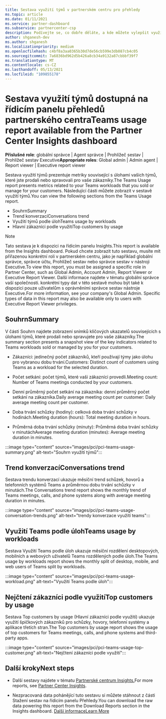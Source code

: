 ```yaml
---
title: Sestava využití týmů v partnerském centru pro přehledy
ms.topic: article
ms.date: 01/11/2021
ms.service: partner-dashboard
ms.subservice: partnercenter-csp
description: Podívejte se, co dobře děláte, a kde můžete vylepšit využívání předplatných týmů, které prodáváte nebo spravujete pro vaše zákazníky.
author: shganesh-dev
ms.author: shganesh
ms.localizationpriority: medium
ms.openlocfilehash: c4bf8a3aa0365b30d7de56cb599e3db087cb4c05
ms.sourcegitcommit: 7a6836bd962d5b426a8cb34a9132a87cbbbf39f7
ms.translationtype: MT
ms.contentlocale: cs-CZ
ms.lasthandoff: 05/13/2021
ms.locfileid: "109855178"
---
```

# <a name="teams-usage-report-available-from-the-partner-center-insights-dashboard"></a><span data-ttu-id="b4a31-103">Sestava využití týmů dostupná na řídicím panelu přehledů partnerského centra</span><span class="sxs-lookup"><span data-stu-id="b4a31-103">Teams usage report available from the Partner Center Insights dashboard</span></span>

<span data-ttu-id="b4a31-104">**Příslušné role**: globální správce | Agent správce | Prohlížeč sestav | Prohlížeč sestav Executive</span><span class="sxs-lookup"><span data-stu-id="b4a31-104">**Appropriate roles**: Global admin | Admin agent | Report viewer | Executive report viewer</span></span>

<span data-ttu-id="b4a31-105">Sestava využití týmů prezentuje metriky související s úlohami vašich týmů, které jste prodali nebo spravovali pro vaše zákazníky.</span><span class="sxs-lookup"><span data-stu-id="b4a31-105">The Teams Usage report presents metrics related to your Teams workloads that you sold or manage for your customers.</span></span> <span data-ttu-id="b4a31-106">Následující části můžete zobrazit v sestavě využití týmů.</span><span class="sxs-lookup"><span data-stu-id="b4a31-106">You can view the following sections from the Teams Usage report.</span></span>

- <span data-ttu-id="b4a31-107">Souhrn</span><span class="sxs-lookup"><span data-stu-id="b4a31-107">Summary</span></span>
- <span data-ttu-id="b4a31-108">Trend konverzací</span><span class="sxs-lookup"><span data-stu-id="b4a31-108">Conversations trend</span></span>
- <span data-ttu-id="b4a31-109">Využití týmů podle úloh</span><span class="sxs-lookup"><span data-stu-id="b4a31-109">Teams usage by workloads</span></span>
- <span data-ttu-id="b4a31-110">Hlavní zákazníci podle využití</span><span class="sxs-lookup"><span data-stu-id="b4a31-110">Top customers by usage</span></span>

 > [!NOTE]
 > <span data-ttu-id="b4a31-111">Tato sestava je k dispozici na řídicím panelu Insights.</span><span class="sxs-lookup"><span data-stu-id="b4a31-111">This report is available from the Insights dashboard.</span></span> <span data-ttu-id="b4a31-112">Pokud chcete zobrazit tuto sestavu, musíte mít přiřazenou konkrétní roli v partnerském centru, jako je například globální správce, správce účtu, Prohlížeč sestav nebo správce sestav v nástroji Executive.</span><span class="sxs-lookup"><span data-stu-id="b4a31-112">To view this report, you must be assigned a specific role in Partner Center, such as Global Admin, Account Admin, Report Viewer or Executive Report Viewer.</span></span> <span data-ttu-id="b4a31-113">Další informace najdete v tématu globální správce vaší společnosti. konkrétní typy dat v této sestavě mohou být také k dispozici pouze uživatelům s oprávněními správce sestav nástroje Executive.</span><span class="sxs-lookup"><span data-stu-id="b4a31-113">For more information, see your company's Global Admin. Specific types of data in this report may also be available only to users with Executive Report Viewer privileges.</span></span>

## <a name="summary"></a><span data-ttu-id="b4a31-114">Souhrn</span><span class="sxs-lookup"><span data-stu-id="b4a31-114">Summary</span></span>

<span data-ttu-id="b4a31-115">V části Souhrn najdete zobrazení snímků klíčových ukazatelů souvisejících s úlohami týmů, které prodali nebo spravujete pro vaše zákazníky.</span><span class="sxs-lookup"><span data-stu-id="b4a31-115">The summary section presents a snapshot view of the key indicators related to Teams workloads sold or managed by you for your customers.</span></span>  

- <span data-ttu-id="b4a31-116">Zákazníci: jedinečný počet zákazníků, kteří používají týmy jako úlohu pro vybranou dobu trvání.</span><span class="sxs-lookup"><span data-stu-id="b4a31-116">Customers: Distinct count of customers using Teams as a workload for the selected duration.</span></span>

- <span data-ttu-id="b4a31-117">Počet setkání: počet týmů, které vaši zákazníci provedli.</span><span class="sxs-lookup"><span data-stu-id="b4a31-117">Meeting count: Number of Teams meetings conducted by your customers.</span></span>

- <span data-ttu-id="b4a31-118">Denní průměrný počet setkání na zákazníka: denní průměrný počet setkání na zákazníka.</span><span class="sxs-lookup"><span data-stu-id="b4a31-118">Daily average meeting count per customer: Daily average meeting count per customer.</span></span> 

- <span data-ttu-id="b4a31-119">Doba trvání schůzky (hodiny): celková doba trvání schůzky v hodinách.</span><span class="sxs-lookup"><span data-stu-id="b4a31-119">Meeting duration (hours): Total meeting duration in hours.</span></span> 

- <span data-ttu-id="b4a31-120">Průměrná doba trvání schůzky (minuty): Průměrná doba trvání schůzky v minutách</span><span class="sxs-lookup"><span data-stu-id="b4a31-120">Average meeting duration (minutes): Average meeting duration in minutes.</span></span> 

:::image type="content" source="images/pci/pci-teams-usage-summary.png" alt-text="Souhrn využití týmů":::

## <a name="conversations-trend"></a><span data-ttu-id="b4a31-122">Trend konverzací</span><span class="sxs-lookup"><span data-stu-id="b4a31-122">Conversations trend</span></span>

<span data-ttu-id="b4a31-123">Sestava trendu konverzací ukazuje měsíční trend schůzek, hovorů a telefonních systémů Teams a průměrnou dobu trvání schůzky v minutách.</span><span class="sxs-lookup"><span data-stu-id="b4a31-123">The Conversations trend report shows the monthly trend of Teams meetings, calls, and phone systems along with average meeting duration in minutes.</span></span>

:::image type="content" source="images/pci/pci-teams-usage-conversation-trends.png" alt-text="trendy konverzace využití teams":::

## <a name="teams-usage-by-workloads"></a><span data-ttu-id="b4a31-125">Využití Teams podle úloh</span><span class="sxs-lookup"><span data-stu-id="b4a31-125">Teams usage by workloads</span></span>

<span data-ttu-id="b4a31-126">Sestava Využití Teams podle úloh ukazuje měsíční rozdělení desktopových, mobilních a webových uživatelů Teams rozdělených podle úloh.</span><span class="sxs-lookup"><span data-stu-id="b4a31-126">The Teams usage by workloads report shows the monthly split of desktop, mobile, and web users of Teams split by workloads.</span></span>

:::image type="content" source="images/pci/pci-teams-usage-workload.png" alt-text="Využití Teams podle úloh":::

## <a name="top-customers-by-usage"></a><span data-ttu-id="b4a31-128">Nejčtení zákazníci podle využití</span><span class="sxs-lookup"><span data-stu-id="b4a31-128">Top customers by usage</span></span>

<span data-ttu-id="b4a31-129">Sestava Top customers by usage (Hlavní zákazníci podle využití) ukazuje využití špičkových zákazníků pro schůzky, hovory, telefonní systémy a aplikace třetích stran.</span><span class="sxs-lookup"><span data-stu-id="b4a31-129">The Top customers by usage report shows the usage of top customers for Teams meetings, calls, and phone systems and third-party apps.</span></span>

:::image type="content" source="images/pci/pci-teams-usage-top-customer.png" alt-text="Nejčtení zákazníci podle využití":::

## <a name="next-steps"></a><span data-ttu-id="b4a31-131">Další kroky</span><span class="sxs-lookup"><span data-stu-id="b4a31-131">Next steps</span></span>

- <span data-ttu-id="b4a31-132">Další sestavy najdete v tématu [Partnerské centrum Insights.](partner-center-insights.md)</span><span class="sxs-lookup"><span data-stu-id="b4a31-132">For more reports, see [Partner Center Insights](partner-center-insights.md).</span></span>

- <span data-ttu-id="b4a31-133">Nezpracovaná data pohánějící tuto sestavu si můžete stáhnout z části Stažení sestav na řídicím panelu Přehledy.</span><span class="sxs-lookup"><span data-stu-id="b4a31-133">You can download the raw data powering this report from the Download Reports section in the Insights dashboard.</span></span> [<span data-ttu-id="b4a31-134">Další informace</span><span class="sxs-lookup"><span data-stu-id="b4a31-134">Learn More</span></span>](pci-download-reports.md) 
